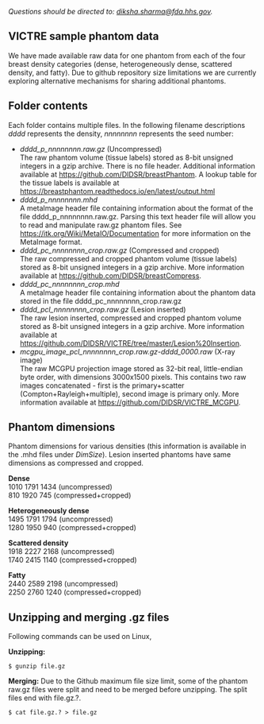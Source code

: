 *Questions should be directed to: diksha.sharma@fda.hhs.gov.*

VICTRE sample phantom data
---------------------------

We have made available raw data for one phantom from each of the four breast density categories (dense, heterogeneously dense, scattered density, and fatty).  Due to github repository size limitations we are currently exploring alternative mechanisms for sharing additional phantoms. 

## Folder contents

Each folder contains multiple files. In the following filename descriptions *dddd* represents the density, *nnnnnnnn* represents the seed number:
- *dddd_p_nnnnnnnn.raw.gz* (Uncompressed)\
    The raw phantom volume (tissue labels) stored as 8-bit unsigned integers in a gzip archive. There is no file header. Additional information available at https://github.com/DIDSR/breastPhantom.  A lookup table for the tissue labels is available at https://breastphantom.readthedocs.io/en/latest/output.html
- *dddd_p_nnnnnnnn.mhd*\
    A metaImage header file containing information about the format of the file dddd_p_nnnnnnnn.raw.gz. Parsing this text header file will allow you to read and manipulate raw.gz phantom files. See https://itk.org/Wiki/MetaIO/Documentation for more information on the MetaImage format.
- *dddd_pc_nnnnnnnn_crop.raw.gz* (Compressed and cropped)\
    The raw compressed and cropped phantom volume (tissue labels) stored as 8-bit unsigned integers in a gzip archive.  More information available at https://github.com/DIDSR/breastCompress.
- *dddd_pc_nnnnnnnn_crop.mhd*\
    A metaImage header file containing information about the phantom data stored in the file dddd_pc_nnnnnnnn_crop.raw.gz
- *dddd_pcl_nnnnnnnn_crop.raw.gz* (Lesion inserted)\
    The raw lesion inserted, compressed and cropped phantom volume stored as 8-bit unsigned integers in a gzip archive.  More information available at https://github.com/DIDSR/VICTRE/tree/master/Lesion%20Insertion.
- *mcgpu_image_pcl_nnnnnnnn_crop.raw.gz-dddd_0000.raw* (X-ray image)\
    The raw MCGPU projection image stored as 32-bit real, little-endian byte order, with dimensions 3000x1500 pixels.  This contains two raw images concatenated - first is the primary+scatter (Compton+Rayleigh+multiple), second image is primary only.  More information available at https://github.com/DIDSR/VICTRE_MCGPU.
    
    
## Phantom dimensions
Phantom dimensions for various densities (this information is available in the .mhd files under *DimSize*). Lesion inserted phantoms have same dimensions as compressed and cropped.

**Dense** \
1010 1791 1434 (uncompressed) \
810  1920 745 (compressed+cropped)

**Heterogeneously dense** \
1495 1791 1794 (uncompressed) \
1280 1950 940 (compressed+cropped)

**Scattered density** \
1918 2227 2168 (uncompressed) \
1740 2415 1140 (compressed+cropped)

**Fatty** \
2440 2589 2198 (uncompressed) \
2250 2760 1240 (compressed+cropped)
   
## Unzipping and merging .gz files 
Following commands can be used on Linux,

**Unzipping:** 
```
$ gunzip file.gz
```

**Merging:** 
Due to the Github maximum file size limit, some of the phantom raw.gz files were split and need to be merged before unzipping. The split files end with file.gz.?. 
```
$ cat file.gz.? > file.gz
```
